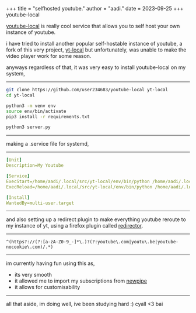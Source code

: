 +++
title = "selfhosted youtube."
author = "aadi."
date = 2023-09-25
+++
youtube-local

<!-- more -->

[youtube-local](https://github.com/user234683/youtube-local) is really cool service that allows you to self host your own instance of youtube.

i have tried to install another popular self-hostable instance of youtube, a fork of this very project, [yt-local](https://git.sr.ht/~heckyel/yt-local) but unfortunately, was unable to make the video player work for some reason.

anyways regardless of that, it was very easy to install youtube-local on my system,

---
```sh
git clone https://github.com/user234683/youtube-local yt-local
cd yt-local

python3 -m venv env
source env/bin/activate
pip3 install -r requirements.txt

python3 server.py
```
---
making a .service file for systemd,

---
```yaml
[Unit]
Description=My Youtube

[Service]
ExecStart=/home/aadi/.local/src/yt-local/env/bin/python /home/aadi/.local/src/yt-local/server.py
ExecReload=/home/aadi/.local/src/yt-local/env/bin/python /home/aadi/.local/src/yt-local/server.py

[Install]
WantedBy=multi-user.target
```
---
and also setting up a redirect plugin to make everything youtube reroute to my instance of yt, using a firefox plugin called [redirector](https://addons.mozilla.org/en-US/firefox/addon/redirector/).

---
```
^(https?://(?:[a-zA-Z0-9_-]*\.)?(?:youtube\.com|youtu\.be|youtube-nocookie\.com)/.*)
```
---


im currently having fun using this as,
- its very smooth
- it allowed me to import my subscriptions from [newpipe](https://newpipe.net/)
- it allows for customisability



---
all that aside, im doing well, ive been studying hard :)
cyall <3 bai
